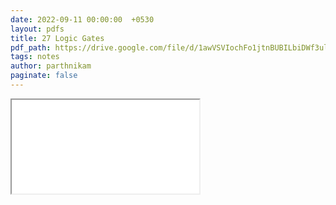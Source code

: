 ```yaml
---
date: 2022-09-11 00:00:00  +0530
layout: pdfs
title: 27 Logic Gates
pdf_path: https://drive.google.com/file/d/1awVSVIochFo1jtnBUBILbiDWf3ulElU3/preview?usp=sharing
tags: notes
author: parthnikam
paginate: false
---
```


<iframe class="embed-pdf" src="{{ page.pdf_path }}#toolbar=0" seamless="seamless" scrolling="no" style="overflow:hidden"></iframe>
